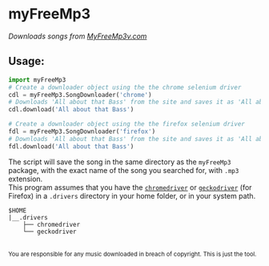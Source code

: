 # myFreeMp3
_Downloads songs from [MyFreeMp3v.com](https://myfreemp3v.com)_  
## Usage:  
```python
import myFreeMp3
# Create a downloader object using the the chrome selenium driver
cdl = myFreeMp3.SongDownloader('chrome')
# Downloads 'All about that Bass' from the site and saves it as 'All about that Bass.mp3' 
cdl.download('All about that Bass')

# Create a downloader object using the the firefox selenium driver
fdl = myFreeMp3.SongDownloader('firefox')
# Downloads 'All about that Bass' from the site and saves it as 'All about that Bass.mp3' 
fdl.download('All about that Bass')
```
The script will save the song in the same directory as the `myFreeMp3` package, with the exact name of the song you searched for, with `.mp3` extension.   
This program assumes that you have the [`chromedriver`](https://chromedriver.chromium.org/) or [`geckodriver`](https://github.com/mozilla/geckodriver/releases) (for Firefox) in a `.drivers` directory in your home folder, or in your system path.
```
$HOME
|__.drivers
    ├── chromedriver
    └── geckodriver
```
<br>
<sub>You are responsible for any music downloaded in breach of copyright. This is just the tool.</sub>

